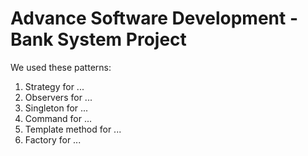 # Advance Software Development - Bank System Project

We used these patterns:
1. Strategy for ...
2. Observers for ...
3. Singleton for ...
4. Command for ...
5. Template method for ...
6. Factory for ...
